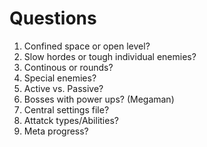 # Questions
1. Confined space or open level?
2. Slow hordes or tough individual enemies?
3. Continous or rounds?
4. Special enemies?
5. Active vs. Passive?
6. Bosses with power ups? (Megaman)
7. Central settings file?
8. Attatck types/Abilities?
9. Meta progress?

